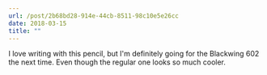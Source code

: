 ```yaml
---
url: /post/2b68bd28-914e-44cb-8511-98c10e5e26cc
date: 2018-03-15
title: ""
---
```




I love writing with this pencil, but I'm definitely going for the Blackwing 602 the next time. Even though the regular one looks so much cooler. 

